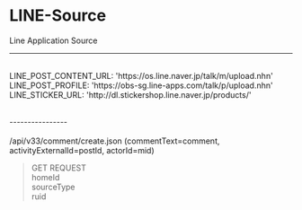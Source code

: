 # LINE-Source<br>

Line Application Source<br>

----------------
<br>
LINE_POST_CONTENT_URL: 'https://os.line.naver.jp/talk/m/upload.nhn'<br>
LINE_POST_PROFILE: 'https://obs-sg.line-apps.com/talk/p/upload.nhn'<br>
LINE_STICKER_URL: 'http://dl.stickershop.line.naver.jp/products/'<br>
<br>

----------------<br>
<br>
/api/v33/comment/create.json (commentText=comment, activityExternalId=postId, actorId=mid)<br>
> GET REQUEST<br>
> homeId<br>
> sourceType<br>
> ruid<br>


